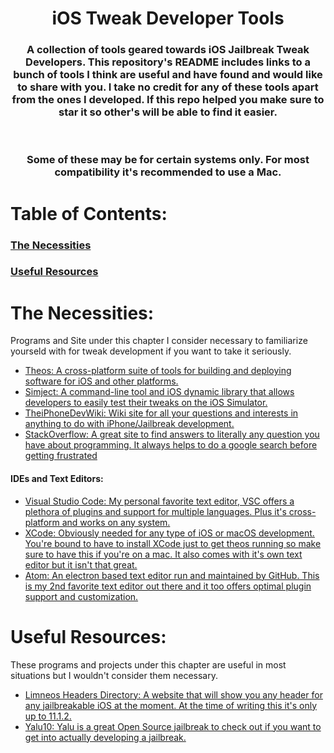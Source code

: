 <p align="center">
  <h1 align="center">iOS Tweak Developer Tools</h1>
  <h3 align="center">    A collection of tools geared towards iOS Jailbreak Tweak Developers. This repository's README includes links to a bunch of tools I think are useful and have found and would like to share with you. I take no credit for any of these tools apart from the ones I developed. If this repo helped you make sure to star it so other's will be able to find it easier.</h3>
  </br><h3 align="center">Some of these may be for certain systems only. For most compatibility it's recommended to use a Mac.</h3>
</p>

# Table of Contents:

### [The Necessities](https://github.com/M4cs/iOS-Tweak-Dev-Tools/blob/master/README.md#the-necessities)
### [Useful Resources](https://github.com/M4cs/iOS-Tweak-Dev-Tools/blob/master/README.md#useful-resources)

# The Necessities:

Programs and Site under this chapter I consider necessary to familiarize yourseld with for tweak development if you want to take it seriously.

- [Theos: A cross-platform suite of tools for building and deploying software for iOS and other platforms.](https://theos.github.io)
- [Simject: A command-line tool and iOS dynamic library that allows developers to easily test their tweaks on the iOS Simulator.](https://github.com/angelXwind/simject)
- [TheiPhoneDevWiki: Wiki site for all your questions and interests in anything to do with iPhone/Jailbreak development.](https://iphonedevwiki.net/index.php/Main_Page)
- [StackOverflow: A great site to find answers to literally any question you have about programming. It always helps to do a google search before getting frustrated](https://stackoverflow.com)

#### IDEs and Text Editors:

- [Visual Studio Code: My personal favorite text editor, VSC offers a plethora of plugins and support for multiple languages. Plus it's cross-platform and works on any system.](https://code.visualstudio.com)
- [XCode: Obviously needed for any type of iOS or macOS development. You're bound to have to install XCode just to get theos running so make sure to have this if you're on a mac. It also comes with it's own text editor but it isn't that great.](https://developer.apple.com/xcode/)
- [Atom: An electron based text editor run and maintained by GitHub. This is my 2nd favorite text editor out there and it too offers optimal plugin support and customization.](https://atom.io)

# Useful Resources:

These programs and projects under this chapter are useful in most situations but I wouldn't consider them necessary.

- [Limneos Headers Directory: A website that will show you any header for any jailbreakable iOS at the moment. At the time of writing this it's only up to 11.1.2.](http://developer.limneos.net/index.php)
- [Yalu10: Yalu is a great Open Source jailbreak to check out if you want to get into actually developing a jailbreak.](https://github.com/shaungall/yalu10)
